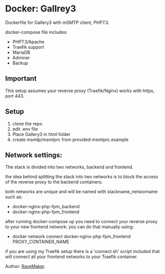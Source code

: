 # Docker: Gallrey3
Dockerfile for Gallery3 with mSMTP client, PHP7.3.

docker-compose file includes:
 - PHP7.3/Apache
 - Traefik support
 - MariaDB
 - Adminer
 - Backup

## Important
This setup assumes your reverse proxy (Traefik/Nginx) works with https, port 443.

## Setup
1. clone the repo
2. edit .env file
3. Place Gallery3 in html folder
4. create msmtp/msmtprc from provided msmtprc.example

## Network settings:
The stack is divided into two networks, backend and frontend.

the idea behind splitting the stack into two networks
is to block the access of the reverse proxy to the backend containers.

both networks are unique and will be named with stackname_networname such as:

- docker-nginx-php-fpm_backend
- docker-nginx-php-fpm_frontend

after running docker-compose up you need to connect your reverse proxy to your new frontend network:
 you can do that manually using:
 - docker network connect docker-nginx-php-fpm_frontend PROXY_CONTAINER_NAME

if you are using my Traefik setup there is a 'connect.sh' script included
that will connect all your frontend networks to your Traefik container.

Author: [RaveMaker][RaveMaker].

[RaveMaker]: http://ravemaker.net
